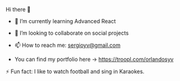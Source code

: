 Hi there 👋

- 🌱 I’m currently learning Advanced React

- 👯 I’m looking to collaborate on social projects

- 📫 How to reach me: sergioyv@gmail.com

- You can find my portfolio here -> https://troopl.com/orlandosyv

⚡ Fun fact: I like to watch football and sing in Karaokes.

<!--
**orlandosyv/orlandosyv** is a ✨ _special_ ✨ repository because its `README.md` (this file) appears on your GitHub profile.

Here are some ideas to get you started:

- 🔭 I’m currently working on ...
- 🌱 I’m currently learning ...
- 👯 I’m looking to collaborate on ...
- 🤔 I’m looking for help with ...
- 💬 Ask me about ...
- 📫 How to reach me: ...
- 😄 Pronouns: ...
- ⚡ Fun fact: ...
-->
